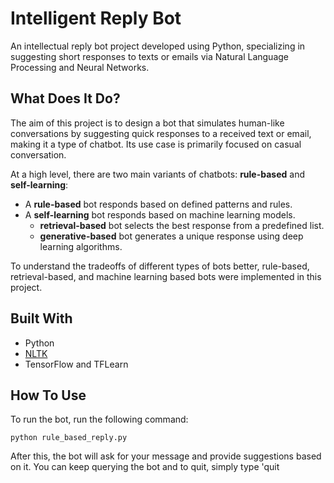 # Intelligent Reply Bot

An intellectual reply bot project developed using Python, specializing in suggesting short responses to texts or emails via Natural Language Processing and Neural Networks.

## What Does It Do?

The aim of this project is to design a bot that simulates human-like conversations by suggesting quick responses to a received text or email, making it a type of chatbot. Its use case is primarily focused on casual conversation.

At a high level, there are two main variants of chatbots: **rule-based** and **self-learning**:
* A **rule-based** bot responds based on defined patterns and rules.
* A **self-learning** bot responds based on machine learning models.
  * **retrieval-based** bot selects the best response from a predefined list.
  * **generative-based** bot generates a unique response using deep learning algorithms.

To understand the tradeoffs of different types of bots better, rule-based, retrieval-based, and machine learning based bots were implemented in this project.


## Built With

* Python
* [NLTK](https://www.nltk.org/)
* TensorFlow and TFLearn

## How To Use

To run the bot, run the following command:

```
python rule_based_reply.py
```

After this, the bot will ask for your message and provide suggestions based on it. You can keep querying the bot and to quit, simply type 'quit